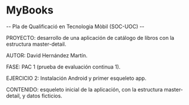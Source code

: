 # MyBooks

-- Pla de Qualificació en Tecnologia Mòbil (SOC-UOC) --

PROYECTO: desarrollo de una aplicación de catálogo de libros con la estructura master-detail.

AUTOR: David Hernández Martín.

FASE: PAC 1 (prueba de evaluación continua 1).

EJERCICIO 2: Instalación Android y primer esqueleto app.

CONTENIDO: esqueleto inicial de la aplicación, con la estructura master-detail, y datos ficticios.
